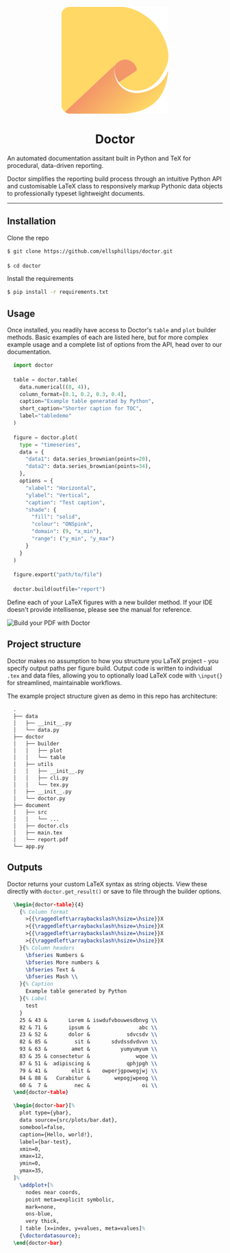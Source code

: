 [repo-card-api]: https://github-readme-stats.vercel.app/api/pin/?username=ellsphillips&theme=react&repo=doctor&card_width=100%
[repo-card]: https://github.com/ellsphillips/doctor
[doctor-build]: https://i.imgur.com/8iuEgjZ.gif
[doctor-logo]: https://raw.githubusercontent.com/ellsphillips/doctor/master/docs/assets/doctor-logo.svg

<p align="center">
  <a href="https://raw.githubusercontent.com/ellsphillips/doctor/master/docs/assets/doctor-logo.svg" rel="noopener" target="_blank"><img width="250" src="https://raw.githubusercontent.com/ellsphillips/doctor/master/docs/assets/doctor-logo.svg" alt="Material-UI logo"></a></p>
</p>

<h1 align="center">Doctor</h1>

An automated documentation assitant built in Python and TeX for procedural, data-driven reporting.

Doctor simplifies the reporting build process through an intuitive Python API and customisable LaTeX class to responsively markup Pythonic data objects to professionally typeset lightweight documents.

---

## Installation

Clone the repo

```bash
$ git clone https://github.com/ellsphillips/doctor.git

$ cd doctor
```

Install the requirements

```bash
$ pip install -r requirements.txt
```

## Usage

Once installed, you readily have access to Doctor's `table` and `plot` builder methods. Basic examples of each are listed here, but for more complex example usage and a complete list of options from the API, head over to our documentation.

```python
  import doctor

  table = doctor.table(
    data.numerical((8, 4)),
    column_format=[0.1, 0.2, 0.3, 0.4],
    caption="Example table generated by Python",
    short_caption="Shorter caption for TOC",
    label="tabledemo"
  )

  figure = doctor.plot(
    type = "timeseries",
    data = {
      "data1": data.series_brownian(points=20),
      "data2": data.series_brownian(points=34),
    },
    options = {
      "xlabel": "Horizontal",
      "ylabel": "Vertical",
      "caption": "Test caption",
      "shade": {
        "fill": "solid",
        "colour": "ONSpink",
        "domain": (9, "x_min"),
        "range": ("y_min", "y_max")
      }
    }
  )

  figure.export("path/to/file")

  doctor.build(outfile="report")
```

Define each of your LaTeX figures with a new builder method. If your IDE doesn't provide intellisense, please see the manual for reference.

![Build your PDF with Doctor][doctor-build]

## Project structure

Doctor makes no assumption to how you structure you LaTeX project - you specify output paths per figure build. Output code is written to individual `.tex` and data files, allowing you to optionally load LaTeX code with `\input{}` for streamlined, maintainable workflows.

The example project structure given as demo in this repo has architecture:

[](#architecture)

```tree
  .
  ├── data
  │   ├── __init__.py
  │   └── data.py
  ├── doctor
  │   ├── builder
  │   │   ├── plot
  │   │   └── table
  │   ├── utils
  │   │   ├── __init__.py
  │   │   ├── cli.py
  │   │   └── tex.py
  │   ├── __init__.py
  │   └── doctor.py
  ├── document
  │   ├── src
  │   │   └── ...
  │   ├── doctor.cls
  │   ├── main.tex
  │   └── report.pdf
  └── app.py
```

## Outputs

[](#outputs)

Doctor returns your custom LaTeX syntax as string objects. View these directly with `doctor.get_result()` or save to file through the builder options.

```latex
  \begin{doctor-table}{4}
    {% Column format
      >{{\raggedleft\arraybackslash\hsize=\hsize}}X
      >{{\raggedleft\arraybackslash\hsize=\hsize}}X
      >{{\raggedleft\arraybackslash\hsize=\hsize}}X
      >{{\raggedleft\arraybackslash\hsize=\hsize}}X
    }{% Column headers
      \bfseries Numbers &
      \bfseries More numbers &
      \bfseries Text &
      \bfseries Mash \\
    }{% Caption
      Example table generated by Python
    }{% Label
      test
    }
    25 & 43 &       Lorem & iswdufvbouwesdbnvg \\
    82 & 71 &       ipsum &                abc \\
    23 & 52 &       dolor &            sdvcsdv \\
    82 & 85 &         sit &       sdvdssdvdvvn \\
    93 & 63 &        amet &          yumyumyum \\
    83 & 35 & consectetur &               wqoe \\
    87 & 51 &  adipiscing &            qphjpgh \\
    79 & 41 &        elit &    owperjgpowegjwj \\
    84 & 88 &   Curabitur &        wepogjwpeog \\
    60 &  7 &         nec &                 oi \\
  \end{doctor-table}
```

```latex
  \begin{doctor-bar}[%
    plot type={ybar},
    data source={src/plots/bar.dat},
    somebool=false,
    caption={Hello, world!},
    label={bar-test},
    xmin=0,
    xmax=12,
    ymin=0,
    ymax=35,
  ]%
    \addplot+[%
      nodes near coords,
      point meta=explicit symbolic,
      mark=none,
      ons-blue,
      very thick,
    ] table [x=index, y=values, meta=values]%
    {\doctordatasource};
  \end{doctor-bar}
```

<!-- [![Doctor summary][repo-card-api]](https://github.com/ellsphillips/doctor) -->
